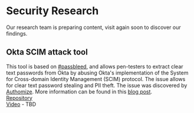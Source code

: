 # Security Research
Our research team is preparing content, visit again soon to discover our findings.

## Okta SCIM attack tool
This tool is based on [#passbleed](https://authomize.com/blog/authomize-discovers-password-stealing-and-impersonation-risks-to-in-okta/#challenges), and allows pen-testers to extract clear text passwords from Okta by abusing Okta's implementation of the System for Cross-domain Identity Management (SCIM) protocol. The issue allows for clear text password stealing and PII theft. The issue was discovered by [Authomize](https://www.authomize.com/). More information can be found in this [blog post](https://authomize.com/blog/authomize-discovers-password-stealing-and-impersonation-risks-to-in-okta/#challenges).
<br />
[Repository](https://github.com/authomize/okta_scim_attack_tool)
<br />
[Video](https://www.youtube.com/channel/UC5_CchB2Unugm4knRbLnTUg) - TBD
